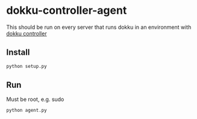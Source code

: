 dokku-controller-agent
======================

This should be run on every server that runs dokku in an environment with [dokku controller](https://github.com/KristianOellegaard/dokku-controller)

Install
-------

```bash
python setup.py
```

Run
---

Must be root, e.g. sudo

```bash
python agent.py
```
